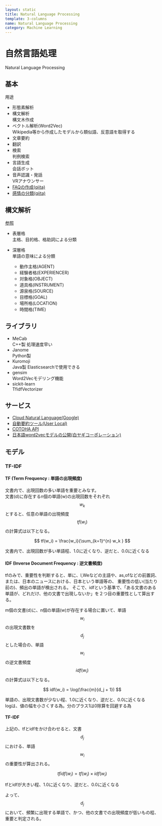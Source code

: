 ```yaml
---
layout: static
title: Natural Language Processing
template: 3-columns
name: Natural Language Processing
category: Machine Learning
---
```


# 自然言語処理
Natural Language Processing

## 基本

用途
- 形態素解析
- 構文解析  
構文木作成
- ベクトル解析(Word2Vec)  
Wikipedia等から作成したモデルから類似語、反意語を取得する
- 文章要約
- 翻訳
- 検索  
判例検索
- 言語生成  
会話ボット
- 音声認識・発話  
VRアナウンサー
- [FAQの作成(qiita)](https://qiita.com/yukihon_lab/items/5f494d1a39849071f077)
- [感情の分類(qiita)](https://qiita.com/sugiyamath/items/7cabef39390c4a07e4d8)

## 構文解析

[参照](http://d.hatena.ne.jp/jetbead/20140110/1389287928)

- 表層格  
主格、目的格、格助詞による分類

- 深層格  
単語の意味による分類
  - 動作主格(AGENT)
  - 経験者格(EXPERIENCER)
  - 対象格(OBJECT)
  - 道具格(INSTRUMENT)
  - 源泉格(SOURCE)
  - 目標格(GOAL)
  - 場所格(LOCATION)
  - 時間格(TIME)

## ライブラリ
- MeCab  
C++製 処理速度早い
- Janome  
Python製
- Kuromoji  
Java製 Elasticsearchで使用できる
- gensim  
Word2Vecモデリング機能
- sickit-learn  
TfidfVectorizer

## サービス

- [Cloud Natural Language(Google)](https://cloud.google.com/natural-language/)
- [自動要約ツール(User Local)](https://text-summary.userlocal.jp)
- [COTOHA API](https://api.ce-cotoha.com/contents/)
- [日本語word2vecモデルの公開(白ヤギコーポレーション)](http://aial.shiroyagi.co.jp/2017/02/japanese-word2vec-model-builder/)

## モデル

### TF-IDF

#### TF (Term Frequency : 単語の出現頻度)  

文書内で、出現回数の多い単語を重要とみなす。  
文書(d)に存在するn個の単語(w)の出現回数をそれぞれ $$ w_k $$ とすると、任意の単語の出現頻度 $$ tf(w_i) $$ の計算式は以下となる。

$$ tf(w_i) = \frac{w_i}{\sum_{k=1}^{n} w_k } $$

文書内で、出現回数が多い単語程、1.0に近くなり、逆だと、0.0に近くなる

#### IDF (Inverse Document Frequency : 逆文書頻度)

tfのみで、重要性を判断すると、単に、I,Weなどの主語や、as,ofなどの前置詞、または、日本のニュースにおける、日本という単語等の、
重要性の低い(当たり前の)、頻出の単語が検出される。
そこで、idfという基準で、「ある文書のある単語が、どれだけ、他の文書で出現しないか」を２つ目の重要性として算出する。

m個の文書(d)に、n個の単語(w)が存在する場合に置いて、単語 $$ w_i $$ の出現文書数を $$ d_j $$ とした場合の、単語 $$ w_i $$ の逆文書頻度 $$ idf(w_i) $$ の計算式は以下となる。

$$ idf(w_i) = \log(\frac{m}{d_j + 1}) $$

単語の、出現文書数が少ない程、1.0に近くなり、逆だと、0.0に近くなる  
logは、値の幅を小さくする為。分のプラス1は0除算を回避する為

#### TF-IDF

上記の、tfとidfをかけ合わせると、文書 $$ d_j $$ における、単語 $$ w_i $$ の重要性が算出される。

$$ tfidf(w_i) = {tf(w_i)} \times {idf(w_i)} $$

tfとidfが大きい程、1.0に近くなり、逆だと、0.0に近くなる

よって、$$ d_j $$ において、頻繁に出現する単語で、かつ、他の文書での出現頻度が低いもの程、重要と判定される。

